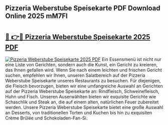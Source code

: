 ## Pizzeria Weberstube Speisekarte PDF Download Online 2025 mM7Fl

# <h2><a href="http://gc8hgg.nevu.top/?p=Pizzeria+Weberstube+Speisekarte">🔗 👉🔴 Pizzeria Weberstube Speisekarte 2025 PDF</a></h2>

[![Pizzeria Weberstube Speisekarte 2025 PDF](https://i.imgur.com/dBaPXMq.png)](http://gc8hgg.nevu.top/?p=Pizzeria+Weberstube+Speisekarte)
Ein Essensmenü ist nicht nur eine Liste von Gerichten, sondern auch die Kunst, ein Gericht zu kreieren, das Ihnen gefallen wird. Wenn Sie nach einem leichten und frischen Gericht suchen, empfehlen wir Ihnen, unseren Salatbereich auf der Pizzeria Weberstube Speisekarte unseres Restaurants zu besuchen. Für diejenigen, die Fleisch bevorzugen, bieten wir eine umfangreiche Auswahl an Gerichten auf der Pizzeria Weberstube Speisekarte an: Rindfleisch, Schweinefleisch, Huhn und Fisch. Unseren Auserwählten bieten wir exquisite Gerichte wie Schaschlik und Steak an, die auf einem alten, natürlichen Feuer zubereitet werden. Unsere Pizzeria Weberstube Speisekarte bietet eine große Auswahl an Desserts, von traditionellen Torten und Kuchen bis hin zu exquisiten Crème Brûlée und Schokoladen-Fan-Si.

